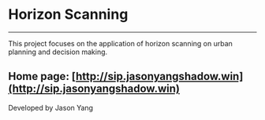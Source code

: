 # Horizon Scanning
------
This project focuses on the application of horizon scanning on urban planning
and decision making.

## Home page: [http://sip.jasonyangshadow.win](http://sip.jasonyangshadow.win)
Developed by Jason Yang

